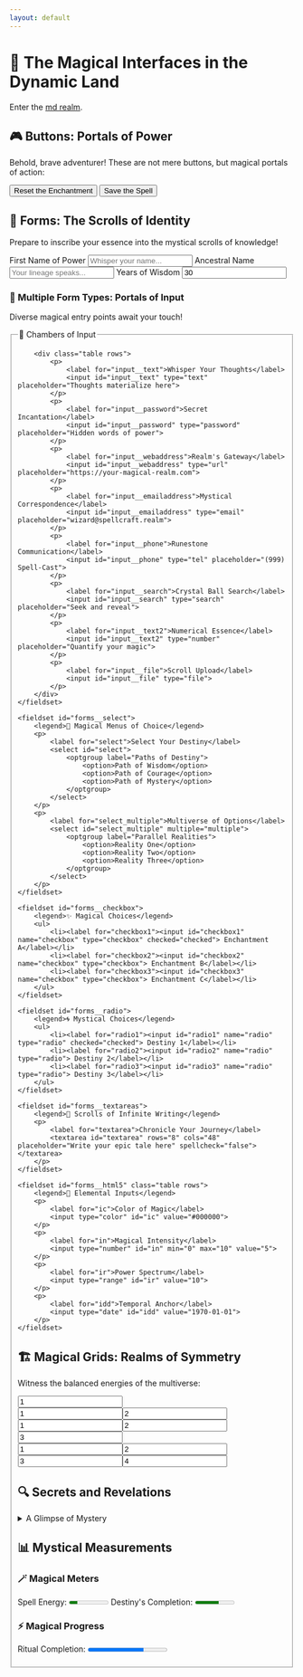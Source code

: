 ```yaml
---
layout: default
---
```


# 🌌 The Magical Interfaces in the Dynamic Land

Enter the [md realm](dynamic.md).

## 🎮 Buttons: Portals of Power

Behold, brave adventurer! These are not mere buttons, but magical portals of action:

<nav class="grid">
    <button>Reset the Enchantment</button>
    <button class="primary">Save the Spell</button>
</nav>

## 📝 Forms: The Scrolls of Identity

Prepare to inscribe your essence into the mystical scrolls of knowledge!

<form class="grid">
<label>First Name of Power <input type="text" placeholder="Whisper your name..." /></label>
<label>Ancestral Name <input type="text" placeholder="Your lineage speaks..." /></label>
<label>Years of Wisdom <input type="text" value="30" /></label>
</form>

### 🔮 Multiple Form Types: Portals of Input

Diverse magical entry points await your touch!

<form>
    <fieldset id="forms__input">
        <legend>🏰 Chambers of Input</legend>
    
        <div class="table rows">
            <p>
                <label for="input__text">Whisper Your Thoughts</label>
                <input id="input__text" type="text" placeholder="Thoughts materialize here">
            </p>
            <p>
                <label for="input__password">Secret Incantation</label>
                <input id="input__password" type="password" placeholder="Hidden words of power">
            </p>
            <p>
                <label for="input__webaddress">Realm's Gateway</label>
                <input id="input__webaddress" type="url" placeholder="https://your-magical-realm.com">
            </p>
            <p>
                <label for="input__emailaddress">Mystical Correspondence</label>
                <input id="input__emailaddress" type="email" placeholder="wizard@spellcraft.realm">
            </p>
            <p>
                <label for="input__phone">Runestone Communication</label>
                <input id="input__phone" type="tel" placeholder="(999) Spell-Cast">
            </p>
            <p>
                <label for="input__search">Crystal Ball Search</label>
                <input id="input__search" type="search" placeholder="Seek and reveal">
            </p>
            <p>
                <label for="input__text2">Numerical Essence</label>
                <input id="input__text2" type="number" placeholder="Quantify your magic">
            </p>
            <p>
                <label for="input__file">Scroll Upload</label>
                <input id="input__file" type="file">
            </p>
        </div>
    </fieldset>

    <fieldset id="forms__select">
        <legend>📜 Magical Menus of Choice</legend>
        <p>
            <label for="select">Select Your Destiny</label>
            <select id="select">
                <optgroup label="Paths of Destiny">
                    <option>Path of Wisdom</option>
                    <option>Path of Courage</option>
                    <option>Path of Mystery</option>
                </optgroup>
            </select>
        </p>
        <p>
            <label for="select_multiple">Multiverse of Options</label>
            <select id="select_multiple" multiple="multiple">
                <optgroup label="Parallel Realities">
                    <option>Reality One</option>
                    <option>Reality Two</option>
                    <option>Reality Three</option>
                </optgroup>
            </select>
        </p>
    </fieldset>

    <fieldset id="forms__checkbox">
        <legend>✨ Magical Choices</legend>
        <ul>
            <li><label for="checkbox1"><input id="checkbox1" name="checkbox" type="checkbox" checked="checked"> Enchantment A</label></li>
            <li><label for="checkbox2"><input id="checkbox2" name="checkbox" type="checkbox"> Enchantment B</label></li>
            <li><label for="checkbox3"><input id="checkbox3" name="checkbox" type="checkbox"> Enchantment C</label></li>
        </ul>
    </fieldset>
    
    <fieldset id="forms__radio">
        <legend>🌀 Mystical Choices</legend>
        <ul>
            <li><label for="radio1"><input id="radio1" name="radio" type="radio" checked="checked"> Destiny 1</label></li>
            <li><label for="radio2"><input id="radio2" name="radio" type="radio"> Destiny 2</label></li>
            <li><label for="radio3"><input id="radio3" name="radio" type="radio"> Destiny 3</label></li>
        </ul>
    </fieldset>
    
    <fieldset id="forms__textareas">
        <legend>📖 Scrolls of Infinite Writing</legend>
        <p>
            <label for="textarea">Chronicle Your Journey</label>
            <textarea id="textarea" rows="8" cols="48" placeholder="Write your epic tale here" spellcheck="false"></textarea>
        </p>
    </fieldset>
    
    <fieldset id="forms__html5" class="table rows">
        <legend>🔗 Elemental Inputs</legend>
        <p>
            <label for="ic">Color of Magic</label>
            <input type="color" id="ic" value="#000000">
        </p>
        <p>
            <label for="in">Magical Intensity</label>
            <input type="number" id="in" min="0" max="10" value="5">
        </p>
        <p>
            <label for="ir">Power Spectrum</label>
            <input type="range" id="ir" value="10">
        </p>
        <p>
            <label for="idd">Temporal Anchor</label>
            <input type="date" id="idd" value="1970-01-01">
        </p>
    </fieldset>
</form>

## 🏗️ Magical Grids: Realms of Symmetry

Witness the balanced energies of the multiverse:

<input readonly value="1" />
<div class="grid"><input readonly value="1" /><input readonly value="2" /></div>
<div class="grid"><input readonly value="1" /><input readonly value="2" /><input readonly value="3" /></div>
<div class="grid"><input readonly value="1" /><input readonly value="2" /><input readonly value="3" /><input readonly value="4" /></div>

## 🔍 Secrets and Revelations

<details>
<summary>
A Glimpse of Mystery
</summary>
<p>
The full revelation awaits those who dare to look deeper
</p>
</details>

## 📊 Mystical Measurements

### 🪄 Magical Meters
<label>Spell Energy: <meter value="2" min="0" max="10">2 out of 10 magical potential</meter></label>
<label>Destiny's Completion: <meter value="0.6">60% of fate unveiled</meter></label>

### ⚡ Magical Progress
<label>Ritual Completion: <progress value="70" max="100">70% of the magical ceremony complete</progress></label>